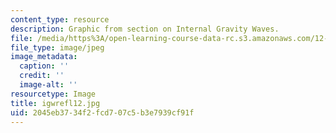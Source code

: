 ```yaml
---
content_type: resource
description: Graphic from section on Internal Gravity Waves.
file: /media/https%3A/open-learning-course-data-rc.s3.amazonaws.com/12-802-wave-motions-in-the-ocean-and-atmosphere-spring-2004/2045eb3734f2fcd707c5b3e7939cf91f_igwrefl12.jpg
file_type: image/jpeg
image_metadata:
  caption: ''
  credit: ''
  image-alt: ''
resourcetype: Image
title: igwrefl12.jpg
uid: 2045eb37-34f2-fcd7-07c5-b3e7939cf91f
---
```


